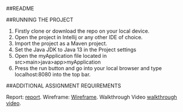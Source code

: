 ##README

##RUNNING THE PROJECT
1. Firstly clone or download the repo on your local device.
2. Open the project in Intellij or any other IDE of choice.
3. Import the project as a Maven project.
4. Set the Java JDK to Java 13 in the Project settings
5. Open the myApplication file located in src>main>java>app>myApplication
6. Press the run button and go into your local browser and type localhost:8080 into the top bar.

##ADDITIONAL ASSIGNMENT REQUIREMENTS

Report: [report](DumbDumberDumbest_Report.pdf).
Wireframe: [Wireframe](DumbDumberDumbest_Wireframe.pdf).
Walkthrough Video [walkthrough video]().
